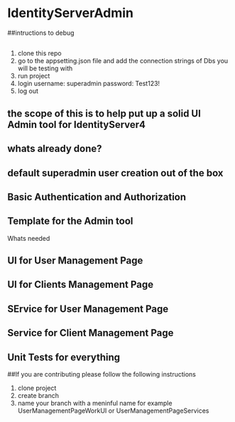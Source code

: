 # IdentityServerAdmin

##intructions to debug

## 
1) clone this repo
2) go to the appsetting.json file and add the connection strings of Dbs you will be testing with
3) run project
4) login username: superadmin password: Test123!
5) log out
##

## the scope of this is to help put up a solid UI Admin tool for IdentityServer4

## whats already done?
## default superadmin user creation out of the box 
## Basic Authentication and Authorization 
## Template for the Admin tool

Whats needed
## UI for User Management Page
## UI for Clients Management Page
## SErvice for User Management Page
## Service for Client Management Page
## Unit Tests for everything

##If you are contributing please follow the following instructions
1) clone project
2) create branch
3) name your branch with a meninful name for example UserManagementPageWorkUI or UserManagementPageServices
